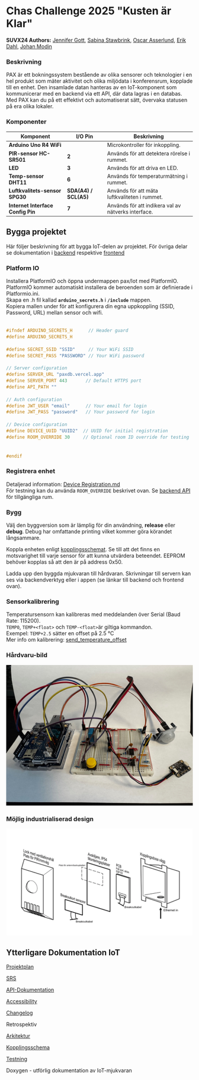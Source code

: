 # Chas Challenge 2025 "Kusten är Klar"

**SUVX24 Authors:** [Jennifer Gott](https://github.com/simbachu), [Sabina Stawbrink](https://github.com/binasime), [Oscar Asserlund](https://github.com/NewNamesAreHard), [Erik Dahl](https://github.com/erikdsp), [Johan Modin](https://github.com/bubba-94)  

### Beskrivning

PAX är ett bokningssystem bestående av olika sensorer och teknologier i en hel produkt som mäter aktivitet och olika miljödata i konferensrum, kopplade till en enhet. Den insamlade datan hanteras av en IoT-komponent som kommunicerar med en backend via ett API, där data lagras i en databas. Med PAX kan du på ett effektivt och automatiserat sätt, övervaka statusen på era olika lokaler.  

### Komponenter

| **Komponent**                     | **I/O Pin**           | **Beskrivning**                                     |
| --------------------------------- | --------------------- | --------------------------------------------------- |
| **Arduino Uno R4 WiFi**           |                       | Microkontroller för inkoppling.                     |
| **PIR-sensor HC-SR501**           | **2**                 | Används för att detektera rörelse i rummet.         |
| **LED**                           | **3**                 | Används för att driva en LED.                       |
| **Temp-sensor DHT11**             | **6**                 | Används för temperaturmätning i rummet.             |
| **Luftkvalitets-sensor SPG30**    | **SDA(A4) / SCL(A5)** | Används för att mäta luftkvaliteten i rummet.       |
| **Internet Interface Config Pin** | **7**                 | Används för att indikera val av nätverks interface. |

## Bygga projektet

Här följer beskrivning för att bygga IoT-delen av projektet. För övriga delar se dokumentation i [backend](https://github.com/alicegmn/paxdb) respektive [frontend](https://github.com/Kusten-ar-klar-Chas-Challenge-2025/pax/tree/main/pax-mobile) 

### Platform IO

Installera PlatformIO och öppna undermappen pax/Iot med PlatformIO.  
PlatformIO kommer automatiskt installera de beroenden som är definierade i Platformio.ini.  
Skapa en .h fil kallad **`arduino_secrets.h`** i **`/include`** mappen.  
Kopiera mallen under för att konfigurera din egna uppkoppling (SSID, Password, URL) mellan sensor och wifi.  

``` cpp

#ifndef ARDUINO_SECRETS_H      // Header guard 
#define ARDUINO_SECRETS_H 

#define SECRET_SSID "SSID"     // Your WiFi SSID
#define SECRET_PASS "PASSWORD" // Your WiFi password 

// Server configuration
#define SERVER_URL "paxdb.vercel.app"
#define SERVER_PORT 443       // Default HTTPS port
#define API_PATH "" 

// Auth configuration
#define JWT_USER "email"      // Your email for login
#define JWT_PASS "password"   // Your password for login

// Device configuration
#define DEVICE_UUID "UUID2"  // UUID for initial registration
#define ROOM_OVERRIDE 30     // Optional room ID override for testing


#endif
```

### Registrera enhet
Detaljerad information: [Device Registration.md](./docs/Device%20Registration.md)  
För testning kan du använda `ROOM_OVERRIDE` beskrivet ovan. Se [backend API](https://paxdb.vercel.app/rooms) för tillgängliga rum.  

### Bygg
Välj den byggversion som är lämplig för din användning, **release** eller **debug**. Debug har omfattande printing vilket kommer göra körandet långsammare.

Koppla enheten enligt [kopplingsschemat](./docs/SCH_PAX-Schematic_1-P1_2025-05-26.png). Se till att det finns en motsvarighet till varje sensor för att kunna utvärdera beteendet. EEPROM behöver kopplas så att den är på address 0x50.

Ladda upp den byggda mjukvaran till hårdvaran. Skrivningar till servern kan ses via backendverktyg eller i appen (se länkar till backend och frontend ovan).

### Sensorkalibrering
Temperatursensorn kan kalibreras med meddelanden över Serial (Baud Rate: 115200).  
`TEMP0`, `TEMP+<float>` och `TEMP-<float>`är giltiga kommandon.   
Exempel: `TEMP+2.5` sätter en offset på 2.5 °C  
Mer info om kalibrering: [send_temperature_offset](./calibration/README.md)  

### Hårdvaru-bild
![Hårdvarubild](hardware.jpeg)

### Möjlig industrialiserad design
![PAX-dosa](pax-dosa.png)


## Ytterligare Dokumentation IoT
[Projektplan](./docs/PROJEKTPLAN.md)  

[SRS](./docs/SRS.md)  

[API-Dokumentation](./docs/API-DOCUMENTATION.md)  

[Accessibility](./docs/ACCESSIBILITY.md)  

[Changelog](./docs/CHANGELOG.md)  

Retrospektiv  

[Arkitektur](./docs/ARCHITECTURE.md)  

[Kopplingsschema](./docs/SCH_PAX-Schematic_1-P1_2025-05-26.png)  

[Testning](./docs/TESTING.md)  

Doxygen - utförlig dokumentation av IoT-mjukvaran  

